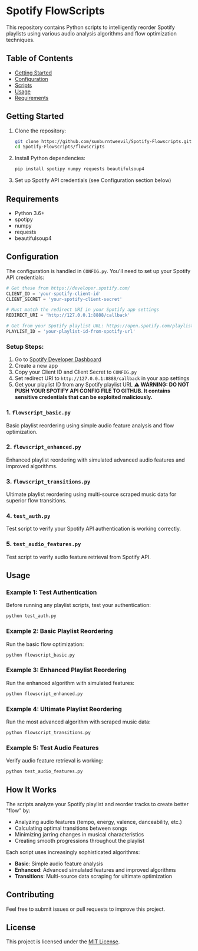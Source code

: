 # Spotify FlowScripts

This repository contains Python scripts to intelligently reorder Spotify playlists using various audio analysis algorithms and flow optimization techniques.

## Table of Contents
- [Getting Started](#getting-started)
- [Configuration](#configuration)
- [Scripts](#scripts)
- [Usage](#usage)
- [Requirements](#requirements)

## Getting Started

1. Clone the repository:
    ```bash
    git clone https://github.com/sunburntweevil/Spotify-Flowscripts.git
    cd Spotify-Flowscripts/flowscripts
    ```

2. Install Python dependencies:
    ```bash
    pip install spotipy numpy requests beautifulsoup4
    ```

3. Set up Spotify API credentials (see Configuration section below)

## Requirements

- Python 3.6+
- spotipy
- numpy
- requests
- beautifulsoup4

## Configuration

The configuration is handled in `CONFIG.py`. You'll need to set up your Spotify API credentials:

```python
# Get these from https://developer.spotify.com/
CLIENT_ID = 'your-spotify-client-id'
CLIENT_SECRET = 'your-spotify-client-secret'

# Must match the redirect URI in your Spotify app settings
REDIRECT_URI = 'http://127.0.0.1:8888/callback'

# Get from your Spotify playlist URL: https://open.spotify.com/playlist/[PLAYLIST_ID]
PLAYLIST_ID = 'your-playlist-id-from-spotify-url'
```

### Setup Steps:
1. Go to [Spotify Developer Dashboard](https://developer.spotify.com/)
2. Create a new app
3. Copy your Client ID and Client Secret to `CONFIG.py`
4. Set redirect URI to `http://127.0.0.1:8888/callback` in your app settings
5. Get your playlist ID from any Spotify playlist URL
**⚠ WARNING: DO NOT PUSH YOUR SPOTIFY API CONFIG FILE TO GITHUB. It contains sensitive credentials that can be exploited maliciously.**

### 1. `flowscript_basic.py`
Basic playlist reordering using simple audio feature analysis and flow optimization.

### 2. `flowscript_enhanced.py`
Enhanced playlist reordering with simulated advanced audio features and improved algorithms.

### 3. `flowscript_transitions.py`
Ultimate playlist reordering using multi-source scraped music data for superior flow transitions.

### 4. `test_auth.py`
Test script to verify your Spotify API authentication is working correctly.

### 5. `test_audio_features.py`
Test script to verify audio feature retrieval from Spotify API.

## Usage

### Example 1: Test Authentication
Before running any playlist scripts, test your authentication:
```bash
python test_auth.py
```

### Example 2: Basic Playlist Reordering
Run the basic flow optimization:
```bash
python flowscript_basic.py
```

### Example 3: Enhanced Playlist Reordering
Run the enhanced algorithm with simulated features:
```bash
python flowscript_enhanced.py
```

### Example 4: Ultimate Playlist Reordering
Run the most advanced algorithm with scraped music data:
```bash
python flowscript_transitions.py
```

### Example 5: Test Audio Features
Verify audio feature retrieval is working:
```bash
python test_audio_features.py
```

## How It Works

The scripts analyze your Spotify playlist and reorder tracks to create better "flow" by:
- Analyzing audio features (tempo, energy, valence, danceability, etc.)
- Calculating optimal transitions between songs
- Minimizing jarring changes in musical characteristics
- Creating smooth progressions throughout the playlist

Each script uses increasingly sophisticated algorithms:
- **Basic**: Simple audio feature analysis
- **Enhanced**: Advanced simulated features and improved algorithms  
- **Transitions**: Multi-source data scraping for ultimate optimization

## Contributing

Feel free to submit issues or pull requests to improve this project.

## License

This project is licensed under the [MIT License](LICENSE).
